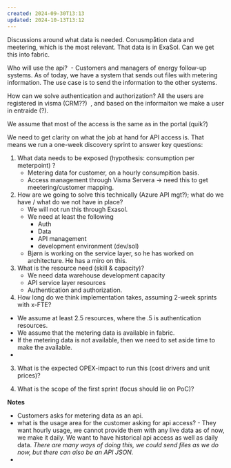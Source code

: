 ```yaml
---
created: 2024-09-30T13:13
updated: 2024-10-13T13:12
---
```

Discussions around what data is needed. Conusmpåtion data and meetering, which is the most relevant. That data is in ExaSol. Can we get this into fabric. 

Who will use the api?  - Customers and managers of energy follow-up systems. As of today, we have a system that sends out files with metering information. The use case is to send the information to the other systems. 

How can we solve authentication and authorization? All the users are registered in visma (CRM??)  , and based on the informaiton we make a user in entraide (?). 

We assume that most of the access is the same as in the portal (quik?)

We need to get clarity on what the job at hand for API access is. That means we run a one-week discovery sprint to answer key questions:  
1. What data needs to be exposed (hypothesis: consumption per meterpoint) ?
	- Metering data for customer, on a hourly consumpition basis. 
	- Access management through Visma Servera -> need this to get meetering/customer mapping. 
1. How are we going to solve this technically (Azure API mgt?); what do we have / what do we not have in place? 
	- We will not run this through Exasol. 
	- We need at least the following
		- Auth
		- Data 
		- API management
		- development environment (dev/sol)
	- Bjørn is working on the service layer, so he has worked on architecture.  He has a miro on this. 
3. What is the resource need (skill & capacity)?
	- We need data warehouse development capacity
	- API service layer resources
	- Authentication and authorization. 
1. How long do we think implementation takes, assuming 2-week sprints with x-FTE?
- We assume at least 2.5 resources, where the .5 is authentication resources.  
- We assume that the metering data is available in fabric. 
- If the metering data is not available, then we need to set aside time to make the available. 
- 

3. What is the expected OPEX-impact to run this (cost drivers and unit prices)?
  
6. What is the scope of the first sprint (focus should lie on PoC)?

**Notes**
- Customers asks for metering data as an api. 
- what is the usage area for the customer asking for api access?  - They want hourly usage, we cannot provide them with any live data as of now, we make it daily. We want to have historical api access as well as daily data. *There are many ways of doing this, we could send files as we do now, but there can also be an API JSON.*
- 